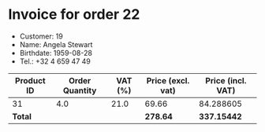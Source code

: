 # Invoice for order 22

- Customer: 19
- Name: Angela Stewart
- Birthdate: 1959-08-28
- Tel.: +32 4 659 47 49

| Product ID | Order Quantity | VAT (%) | Price (excl. vat) | Price (incl. VAT) |
|------------|----------------|---------|-------------------|-------------------|
| 31 | 4.0 | 21.0 | 69.66 | 84.288605 |
| **Total** |                 |         | **278.64**| **337.15442** |


